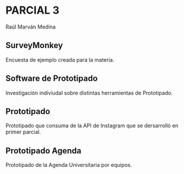 # PARCIAL 3

Raúl Marván Medina

## SurveyMonkey
Encuesta de ejemplo creada para la materia.

## Software de Prototipado
Investigación indiviudal sobre distintas herramientas de Prototipado.

## Prototipado
Prototipado que consuma de la API de Instagram que se dersarrolló en primer parcial.

## Prototipado Agenda
Prototipado de la Agenda Universitaria por equipos.

